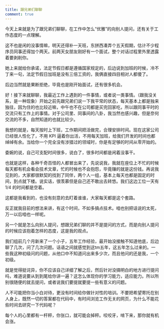 ```yaml
---
title: 跟兄弟们聊聊
comment: true
---
```


今天上来就是为了跟兄弟们聊聊，在工作中怎么“优雅”的向别人提问，还有关于工作态度的一点理解。

<!--more-->

这不也是闲的没事情嘛，明天还得补一天班，东拼西凑弄个五天假期，估计不少程序员同事还得加个两天。前两天女朋友刚好有一个面试，整个对话过程里外里透露着要剥削你。



她上来就给你承诺，法定节假日都是遵循国家规定的，后边说到加班的时候，冷不丁来一句，法定节假日加班是没有三倍工资的，我俩直接四目相对人都傻了。



后边当然就是果断拒绝，毕竟也是刚开始面试，还有很多机会。



好！接下来就聊聊，我最近工作上遇到的一件事情，或者说一类事情。（跟我没关系，是一种现象）开始之前先跟兄弟们说一下我平常的状态，每天基本上都是独来独往，因为住的也比较近嘛，中午也不在公司都是买完回家吃，所以跟同事平时的交流只有工作上的事情。对于公司里、同事间的八卦，我当然也感兴趣，但是奈何交流的不多，自然知道的也就比较少。



我想的就是，每天按时上下班，工作期间把活做完，合理安排时间。现在这家公司已经很人性化了，不用 KPI 逼着你出活，不用每天加班，给我们开发的时间也都绰绰有余。当给你一个完全没有涉猎过的领域时，你是有足够的时间从零开始的。



委婉的说，自己可支配时间很多，说白了，很多时间都是闲着没事干。



也就是这样，各种千奇百怪的人都冒出来了，先说说我，我就在座位上不忙的时候每天都有机会看会技术文章，忙的时候也不会抱怨，毕竟赚的就是这份钱。再说我见到的，大家都很默契的找到了同伴，两个人一组，基本上每天也都是固定的时间，到点就下楼。说实话，很羡慕但是自己还不敢出去转悠。我们这边工位一天有 1/4 的时间都是空着。



这都是我看到的，也没有刻意的去盯着谁谁，大家每天都是这个套路。



反正就我目前的想法来讲，有这个时间，不如多搞点技术。咱也别把话说的太死，万一以后咱也一样呢。



另一个就是怎么向别人提问，想跟兄弟们聊的并不是提问的方式，而是向别人提问的时候应该抱着怎样的态度，这是我的观点。



我们组前几个月新来了一个小子，五年工作经验，最开始没接触不知道他底，后边聊了几次，问了几次问题。话语之间就感觉到这tm五年，这五年怎么过来的。一些我这种初级问的问题，从他口中不知道问出来多少次，而且他问的还是我，一个初级。



就是觉得挺诧异，你不应该自己详细了解之后，然后针对没搞明白的地方进行提问吗，难道说要从到到尾给你讲一遍？这怎么体现你的学习能力，适应能力。所以所别很随便的就去提问，或者说我们要提就要提一些有意义的问题。



人不可能把你当小白对待，更没有时间给你做针对性的培训。不要把希望寄托在别人身上，既然一切的答案都在代码中，有时间浏览工作无关的网页，为什么不能花些时间去研究一下代码呢？



每个人的心里都有一杆秤，你张口，就可能会掉秤。咬咬牙，啃下来，那你就有机会涨。